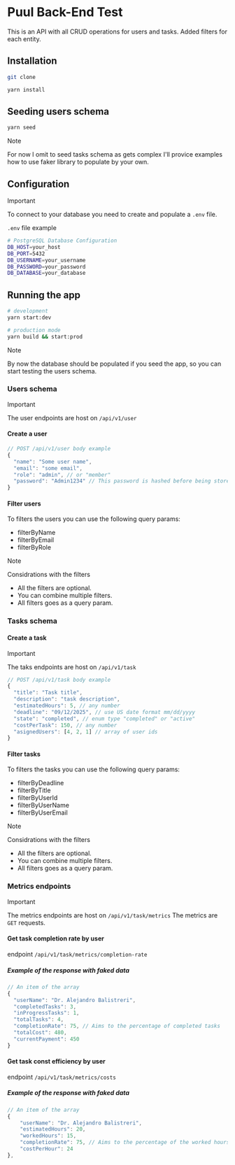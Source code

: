 # Puul Back-End Test

This is an API with all CRUD operations for users and tasks.
Added filters for each entity.

## Installation

```bash
git clone
```

```bash
yarn install
```

## Seeding users schema

```bash
yarn seed
```

> [!NOTE]
> For now I omit to seed tasks schema as gets complex I'll provice examples how to use faker library to populate by your own.

## Configuration

> [!IMPORTANT]
> To connect to your database you need to create and populate a `.env` file.

`.env` file example

```bash
# PostgreSQL Database Configuration
DB_HOST=your_host
DB_PORT=5432
DB_USERNAME=your_username
DB_PASSWORD=your_password
DB_DATABASE=your_database
```

## Running the app

```bash
# development
yarn start:dev
```

```bash
# production mode
yarn build && start:prod
```

> [!NOTE]
> By now the database should be populated if you seed the app, so you can start testing the users schema.

### Users schema

> [!IMPORTANT]
> The user endpoints are host on `/api/v1/user`

#### Create a user

```js
// POST /api/v1/user body example
{
  "name": "Some user name",
  "email": "some email",
  "role": "admin", // or "member"
  "password": "Admin1234" // This password is hashed before being stored in the database
}
```

#### Filter users

To filters the users you can use the following query params:

- filterByName
- filterByEmail
- filterByRole

> [!NOTE]
> Considrations with the filters
>
> - All the filters are optional.
> - You can combine multiple filters.
> - All filters goes as a query param.

### Tasks schema

#### Create a task

> [!IMPORTANT]
> The taks endpoints are host on `/api/v1/task`

```js
// POST /api/v1/task body example
{
  "title": "Task title",
  "description": "task description",
  "estimatedHours": 5, // any number
  "deadline": "09/12/2025", // use US date format mm/dd/yyyy
  "state": "completed", // enum type "completed" or "active"
  "costPerTask": 150, // any number
  "asignedUsers": [4, 2, 1] // array of user ids
}
```

#### Filter tasks

To filters the tasks you can use the following query params:

- filterByDeadline
- filterByTitle
- filterByUserId
- filterByUserName
- filterByUserEmail

> [!NOTE]
> Considrations with the filters
>
> - All the filters are optional.
> - You can combine multiple filters.
> - All filters goes as a query param.

### Metrics endpoints

> [!IMPORTANT]
> The metrics endpoints are host on `/api/v1/task/metrics`
> The metrics are `GET` requests.

#### Get task completion rate by user

endpoint `/api/v1/task/metrics/completion-rate`

##### Example of the response with faked data

```js
// An item of the array
{
  "userName": "Dr. Alejandro Balistreri",
  "completedTasks": 3,
  "inProgressTasks": 1,
  "totalTasks": 4,
  "completionRate": 75, // Aims to the percentage of completed tasks
  "totalCost": 480,
  "currentPayment": 450
}
```

#### Get task const efficiency by user

endpoint `/api/v1/task/metrics/costs`

##### Example of the response with faked data

```js
// An item of the array
{
    "userName": "Dr. Alejandro Balistreri",
    "estimatedHours": 20,
    "workedHours": 15,
    "completionRate": 75, // Aims to the percentage of the worked hours
    "costPerHour": 24
},
```
